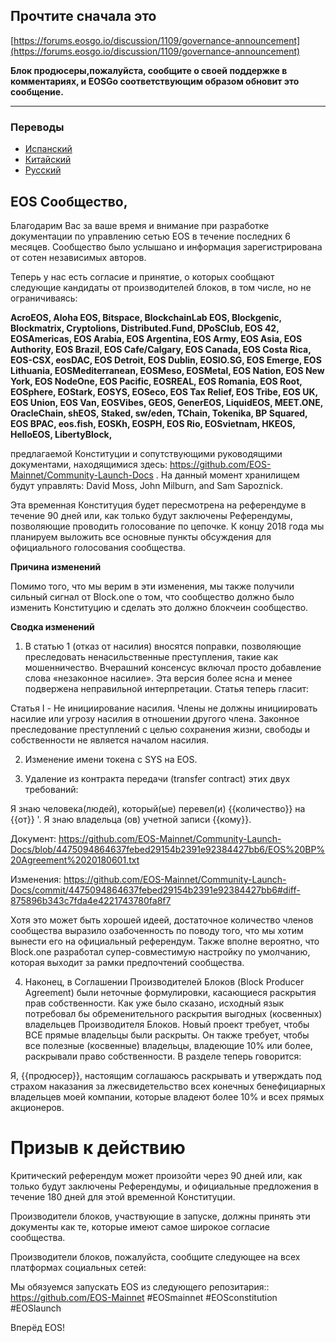 ## Прочтите сначала это
[https://forums.eosgo.io/discussion/1109/governance-announcement](https://forums.eosgo.io/discussion/1109/governance-announcement)

**Блок продюсеры,пожалуйста, сообщите о своей поддержке в комментариях, и EOSGo соответствующим образом обновит это сообщение.**

--------

### Переводы

- [Испанский](https://github.com/EOS-Mainnet/Community-Launch-Docs/blob/master/README.spanish.md)
- [Китайский](https://github.com/EOS-Mainnet/Community-Launch-Docs/blob/master/README.chinese.md)
- [Русский](https://github.com/EOS-Mainnet/Community-Launch-Docs/blob/master/README.russian.md)


## EOS Сообщество,

Благодарим Вас за ваше время и внимание при разработке документации по управлению сетью EOS в течение последних 6 месяцев. Сообщество было услышано и информация зарегистрирована от сотен независимых авторов.

Теперь у нас есть согласие и принятие, о которых сообщают следующие кандидаты от производителей блоков, в том числе, но не ограничиваясь: 

**AcroEOS, Aloha EOS, Bitspace, BlockchainLab EOS, Blockgenic, Blockmatrix, Cryptolions, Distributed.Fund, DPoSClub, EOS 42, EOSAmericas, EOS Arabia, EOS Argentina, EOS Army, EOS Asia, EOS Authority, EOS Brazil, EOS Cafe/Calgary, EOS Canada, EOS Costa Rica, EOS-CSX, eosDAC, EOS Detroit, EOS Dublin, EOSIO.SG, EOS Emerge, EOS Lithuania, EOSMediterranean, EOSMeso, EOSMetal, EOS Nation, EOS New York, EOS NodeOne, EOS Pacific, EOSREAL, EOS Romania, EOS Root, EOSphere, EOStark, EOSYS, EOSeco, EOS Tax Relief, EOS Tribe, EOS UK, EOS Union, EOS Van, EOSVibes, GEOS, GenerEOS, LiquidEOS, MEET.ONE, OracleChain, shEOS, Staked, sw/eden, TChain, Tokenika, BP Squared, EOS BPAC, eos.fish, EOSKh, EOSPH, EOS Rio, EOSvietnam, HKEOS, HelloEOS, LibertyBlock,**

предлагаемой Конституции и сопутствующими руководящими документами, находящимися здесь: https://github.com/EOS-Mainnet/Community-Launch-Docs . На данный момент хранилищем будут управлять: David Moss, John Milburn, and Sam Sapoznick.

Эта временная Конституция будет пересмотрена на референдуме в течение 90 дней или, как только будут заключены Референдумы, позволяющие проводить голосование по цепочке. К концу 2018 года мы планируем выложить все основные пункты обсуждения для официального голосования сообщества.

**Причина изменений**

Помимо того, что мы верим в эти изменения, мы также получили сильный сигнал от Block.one о том, что сообщество должно было изменить Конституцию и сделать это должно блокчеин сообщество.

**Сводка изменений**

1. В статью 1 (отказ от насилия) вносятся поправки, позволяющие преследовать ненасильственные преступления, такие как мошенничество. Вчерашний консенсус включал просто добавление слова «незаконное насилие». Эта версия более ясна и менее подвержена неправильной интерпретации. Статья теперь гласит:


Статья I - Не инициирование насилия.
Члены не должны инициировать насилие или угрозу насилия в отношении другого члена. Законное преследование преступлений с целью сохранения жизни, свободы и собственности не является началом насилия.

2. Изменение имени токена с SYS на EOS.

3. Удаление из контракта передачи (transfer contract) этих двух требований:

Я знаю человека(людей), который(ые) перевел(и) {{количество}} на {{от}} '. 
Я знаю владельца (ов) учетной записи {{кому}}.

Документ:  https://github.com/EOS-Mainnet/Community-Launch-Docs/blob/4475094864637febed29154b2391e92384427bb6/EOS%20BP%20Agreement%2020180601.txt

Изменения:
https://github.com/EOS-Mainnet/Community-Launch-Docs/commit/4475094864637febed29154b2391e92384427bb6#diff-875896b343c7fda4e4221743780fa8f7 

Хотя это может быть хорошей идеей, достаточное количество членов сообщества выразило озабоченность по поводу того, что мы хотим вынести его на официальный референдум. Также вполне вероятно, что Block.one разработал супер-совместимую настройку по умолчанию, которая выходит за рамки предпочтений сообщества.

4. Наконец, в Соглашении Производителей Блоков (Block Producer Agreement) были неточные формулировки, касающиеся раскрытия прав собственности. Как уже было сказано, исходный язык потребовал бы обременительного раскрытия выгодных (косвенных) владельцев Производителя Блоков. Новый проект требует, чтобы ВСЕ прямые владельцы были раскрыты. Он также требует, чтобы все полезные (косвенные) владельцы, владеющие 10% или более, раскрывали право собственности. В разделе теперь говорится:

Я, {{продюсер}}, настоящим соглашаюсь раскрывать и утверждать под страхом наказания за лжесвидетельство всех конечных бенефициарных владельцев моей компании, которые владеют более 10% и всех прямых акционеров.

# Призыв к действию

Критический референдум может произойти через 90 дней или, как только будут заключены Референдумы, и официальные предложения в течение 180 дней для этой временной Конституции.


Производители блоков, участвующие в запуске, должны принять эти документы как те, которые имеют самое широкое согласие сообщества.

Производители блоков, пожалуйста, сообщите следующее на всех платформах социальных сетей:

Мы обязуемся запускать EOS из следующего репозитария:: https://github.com/EOS-Mainnet
#EOSmainnet
#EOSconstitution
#EOSlaunch

Вперёд EOS!


